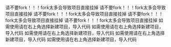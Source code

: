 请不要fork！！！fork太多会导致项目直接挂掉
请不要fork！！！fork太多会导致项目直接挂掉
请不要fork！！！fork太多会导致项目直接挂掉
请不要fork！！！fork太多会导致项目直接挂掉
请不要fork！！！fork太多会导致项目直接挂掉
如需使用请在右上角选择新建项目，导入代码
如需使用请在右上角选择新建项目，导入代码
如需使用请在右上角选择新建项目，导入代码
如需使用请在右上角选择新建项目，导入代码
如需使用请在右上角选择新建项目，导入代码

